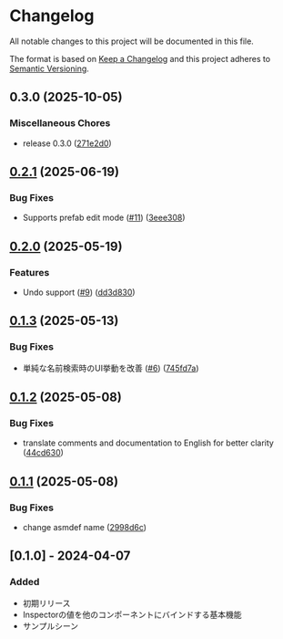 # Changelog

All notable changes to this project will be documented in this file.

The format is based on [Keep a Changelog](http://keepachangelog.com/en/1.0.0/)
and this project adheres to [Semantic Versioning](http://semver.org/spec/v2.0.0.html).

## 0.3.0 (2025-10-05)


### Miscellaneous Chores

* release 0.3.0 ([271e2d0](https://github.com/hatayama/HierarchyFinder/commit/271e2d0ef5aace24a16f699bda357c38573f6433))

## [0.2.1](https://github.com/hatayama/HierarchyFinder/compare/v0.2.0...v0.2.1) (2025-06-19)


### Bug Fixes

* Supports prefab edit mode ([#11](https://github.com/hatayama/HierarchyFinder/issues/11)) ([3eee308](https://github.com/hatayama/HierarchyFinder/commit/3eee308756189af513ca0b3159f87a4c1f435637))

## [0.2.0](https://github.com/hatayama/HierarchyFinder/compare/v0.1.3...v0.2.0) (2025-05-19)


### Features

* Undo support ([#9](https://github.com/hatayama/HierarchyFinder/issues/9)) ([dd3d830](https://github.com/hatayama/HierarchyFinder/commit/dd3d83026c038e6abefc0c01267df013755e334c))

## [0.1.3](https://github.com/hatayama/HierarchyFinder/compare/v0.1.2...v0.1.3) (2025-05-13)


### Bug Fixes

* 単純な名前検索時のUI挙動を改善 ([#6](https://github.com/hatayama/HierarchyFinder/issues/6)) ([745fd7a](https://github.com/hatayama/HierarchyFinder/commit/745fd7abfdece7f62ef5173193a62a20d7c8b9b6))

## [0.1.2](https://github.com/hatayama/HierarchyFinder/compare/v0.1.1...v0.1.2) (2025-05-08)


### Bug Fixes

* translate comments and documentation to English for better clarity ([44cd630](https://github.com/hatayama/HierarchyFinder/commit/44cd630080cb80e08fcef91f2f44404e021395fd))

## [0.1.1](https://github.com/hatayama/HierarchyFinder/compare/v0.1.0...v0.1.1) (2025-05-08)


### Bug Fixes

* change asmdef name ([2998d6c](https://github.com/hatayama/HierarchyFinder/commit/2998d6c9d71eb9bcc9db3f340894ff2d2c2f2476))

## [0.1.0] - 2024-04-07

### Added
- 初期リリース
- Inspectorの値を他のコンポーネントにバインドする基本機能
- サンプルシーン
